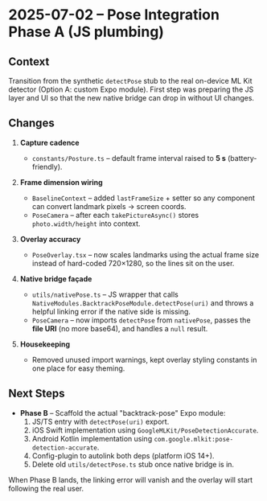 # 2025-07-02 – Pose Integration Phase A (JS plumbing)

## Context

Transition from the synthetic `detectPose` stub to the real on-device ML Kit detector (Option A: custom Expo module). First step was preparing the JS layer and UI so that the new native bridge can drop in without UI changes.

## Changes

1. **Capture cadence**
   - `constants/Posture.ts` – default frame interval raised to **5 s** (battery-friendly).

2. **Frame dimension wiring**
   - `BaselineContext` – added `lastFrameSize` + setter so any component can convert landmark pixels → screen coords.
   - `PoseCamera` – after each `takePictureAsync()` stores `photo.width/height` into context.

3. **Overlay accuracy**
   - `PoseOverlay.tsx` – now scales landmarks using the actual frame size instead of hard-coded 720×1280, so the lines sit on the user.

4. **Native bridge façade**
   - `utils/nativePose.ts` – JS wrapper that calls `NativeModules.BacktrackPoseModule.detectPose(uri)` and throws a helpful linking error if the native side is missing.
   - `PoseCamera` – now imports `detectPose` from `nativePose`, passes the **file URI** (no more base64), and handles a `null` result.

5. **Housekeeping**
   - Removed unused import warnings, kept overlay styling constants in one place for easy theming.

## Next Steps

- **Phase B** – Scaffold the actual "backtrack-pose" Expo module:
  1. JS/TS entry with `detectPose(uri)` export.
  2. iOS Swift implementation using `GoogleMLKit/PoseDetectionAccurate`.
  3. Android Kotlin implementation using `com.google.mlkit:pose-detection-accurate`.
  4. Config-plugin to autolink both deps (platform iOS 14+).
  5. Delete old `utils/detectPose.ts` stub once native bridge is in.

When Phase B lands, the linking error will vanish and the overlay will start following the real user.
